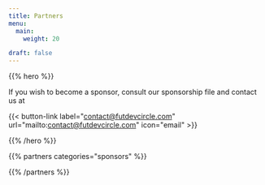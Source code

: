 ```yaml
---
title: Partners
menu:
  main:
    weight: 20

draft: false
---
```


{{% hero %}}

If you wish to become a sponsor, consult our sponsorship file and contact us at

{{< button-link label="contact@futdevcircle.com"
                url="mailto:contact@futdevcircle.com"
                icon="email" >}}


{{% /hero %}}


<!-- Partners list -->

{{% partners categories="sponsors" %}}

{{% /partners %}}
